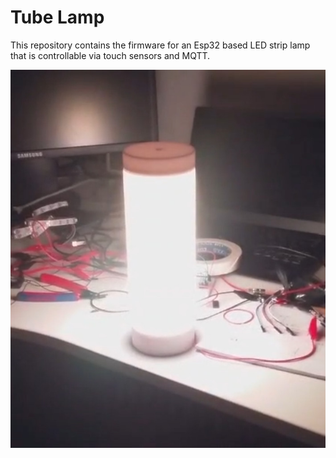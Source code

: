 # Tube Lamp

This repository contains the firmware for an Esp32 based LED strip lamp that is controllable via touch sensors and MQTT.

![Tube Lamp](tube_lamp.jpeg)
